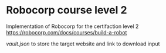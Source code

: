 # Robocorp course level 2

Implementation of Robocorp for the certifaction level 2 
https://robocorp.com/docs/courses/build-a-robot


*vault.json* to store the target website and link to download input
